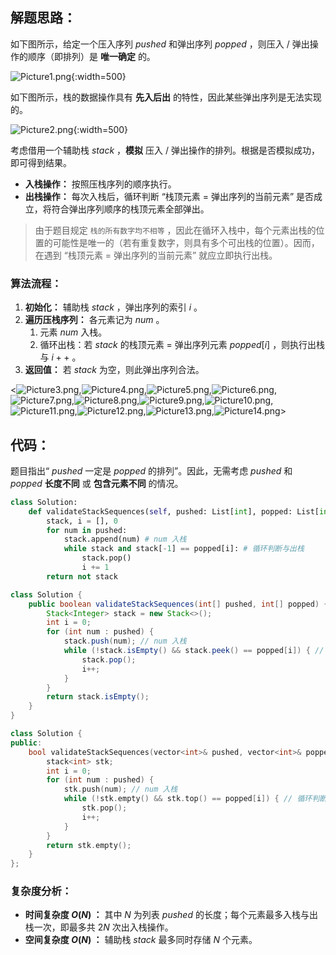 ## 解题思路：

如下图所示，给定一个压入序列 $pushed$ 和弹出序列 $popped$ ，则压入 / 弹出操作的顺序（即排列）是 **唯一确定** 的。

![Picture1.png](https://pic.leetcode-cn.com/1188474dc6a377fc258004bca84e5a130b663eeb24bf22c4fa4eb998a0249f97-Picture1.png){:width=500}

如下图所示，栈的数据操作具有 **先入后出** 的特性，因此某些弹出序列是无法实现的。

![Picture2.png](https://pic.leetcode-cn.com/3f43b224553bf3a37f9758dbb41655e547795e293524a148380c6f335af315e4-Picture2.png){:width=500}

考虑借用一个辅助栈 $stack$ ，**模拟** 压入 / 弹出操作的排列。根据是否模拟成功，即可得到结果。

- **入栈操作：** 按照压栈序列的顺序执行。
- **出栈操作：** 每次入栈后，循环判断 “栈顶元素 $=$ 弹出序列的当前元素” 是否成立，将符合弹出序列顺序的栈顶元素全部弹出。

> 由于题目规定 `栈的所有数字均不相等` ，因此在循环入栈中，每个元素出栈的位置的可能性是唯一的（若有重复数字，则具有多个可出栈的位置）。因而，在遇到 “栈顶元素 $=$ 弹出序列的当前元素” 就应立即执行出栈。

### 算法流程：

1. **初始化：** 辅助栈 $stack$ ，弹出序列的索引 $i$ 。
2. **遍历压栈序列：** 各元素记为 $num$ 。
   1. 元素 $num$ 入栈。
   2. 循环出栈：若 $stack$ 的栈顶元素 $=$ 弹出序列元素 $popped[i]$ ，则执行出栈与 $i++$ 。
3. **返回值：** 若 $stack$ 为空，则此弹出序列合法。

<![Picture3.png](https://pic.leetcode-cn.com/33835fb3df651d93d659895384988371e50d1f2fc6773fb4e4f1539ade09ba33-Picture3.png),![Picture4.png](https://pic.leetcode-cn.com/92c7af00dfef949480599e229883c03ec7283f6f5206d8414d98771ebdc69115-Picture4.png),![Picture5.png](https://pic.leetcode-cn.com/ca8300ed98b8e03433661bb08a50b114d0364e7504f5705c18d12117de2a6b0b-Picture5.png),![Picture6.png](https://pic.leetcode-cn.com/fa133ea2602a09c88779b2ddfc7d4fdda6b3896efdb9e58a6565ad346cf46278-Picture6.png),![Picture7.png](https://pic.leetcode-cn.com/ac7d8c2bebee22110298c6977e62546014b8692f244ba1921904304b130e8e9e-Picture7.png),![Picture8.png](https://pic.leetcode-cn.com/75d2d318a1f6a2f4e4638a9bd5711ea1b9ab849fbfc2a442be898d499eed926d-Picture8.png),![Picture9.png](https://pic.leetcode-cn.com/d905d5e62029bdef4c31bf63c3bde4f7accf49f300558fd30569474b61989234-Picture9.png),![Picture10.png](https://pic.leetcode-cn.com/5329e3532d0e9f4dae3aa10ef029e03e27c465adc7768a545acc2a3724fa6a41-Picture10.png),![Picture11.png](https://pic.leetcode-cn.com/e861009affb8c7b36911193ab4b317352f97a25d340f9cb3b01f457d49bd0ee7-Picture11.png),![Picture12.png](https://pic.leetcode-cn.com/d42823ece52a7c105010480eb4a8cdb130637949f18f0be9443a5dd6fbb95764-Picture12.png),![Picture13.png](https://pic.leetcode-cn.com/d5e5da64bc2f62ad94e3a3dc65cf049ffa4268a8a4ab44bf9337d9d8378ccde2-Picture13.png),![Picture14.png](https://pic.leetcode-cn.com/b30701ab475dd8a4f8f8ee45abf086367e8cad82d3f8475555a828fdb57ea992-Picture14.png)>

## 代码：

题目指出“ $pushed$ 一定是 $popped$ 的排列”。因此，无需考虑 $pushed$ 和 $popped$ **长度不同** 或 **包含元素不同** 的情况。

```Python []
class Solution:
    def validateStackSequences(self, pushed: List[int], popped: List[int]) -> bool:
        stack, i = [], 0
        for num in pushed:
            stack.append(num) # num 入栈
            while stack and stack[-1] == popped[i]: # 循环判断与出栈
                stack.pop()
                i += 1
        return not stack
```

```Java []
class Solution {
    public boolean validateStackSequences(int[] pushed, int[] popped) {
        Stack<Integer> stack = new Stack<>();
        int i = 0;
        for (int num : pushed) {
            stack.push(num); // num 入栈
            while (!stack.isEmpty() && stack.peek() == popped[i]) { // 循环判断与出栈
                stack.pop();
                i++;
            }
        }
        return stack.isEmpty();
    }
}
```

```C++ []
class Solution {
public:
    bool validateStackSequences(vector<int>& pushed, vector<int>& popped) {
        stack<int> stk;
        int i = 0;
        for (int num : pushed) {
            stk.push(num); // num 入栈
            while (!stk.empty() && stk.top() == popped[i]) { // 循环判断与出栈
                stk.pop();
                i++;
            }
        }
        return stk.empty();
    }
};
```

### 复杂度分析：

- **时间复杂度 $O(N)$ ：** 其中 $N$ 为列表 $pushed$ 的长度；每个元素最多入栈与出栈一次，即最多共 $2N$ 次出入栈操作。
- **空间复杂度 $O(N)$ ：** 辅助栈 $stack$ 最多同时存储 $N$ 个元素。
